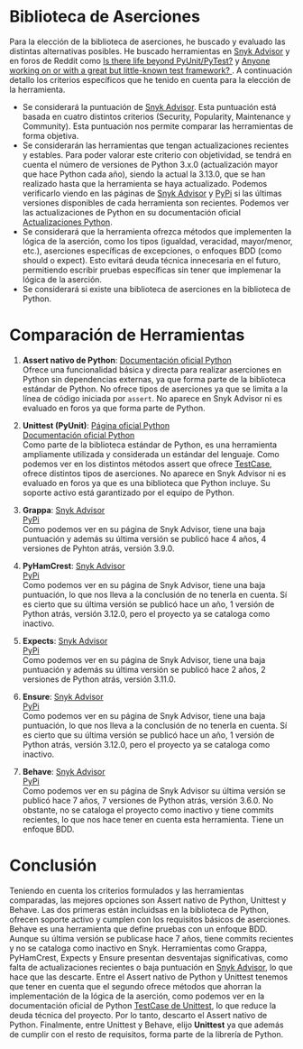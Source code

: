 # Biblioteca de Aserciones

Para la elección de la biblioteca de aserciones, he buscado y evaluado las distintas alternativas posibles. He buscado herramientas en [Snyk Advisor](https://snyk.io/advisor/) y en foros de Reddit como [Is there life beyond PyUnit/PyTest?](https://www.reddit.com/r/Python/comments/1h0yg58/is_there_life_beyond_pyunitpytest/) y [Anyone working on or with a great but little-known test framework? ](https://www.reddit.com/r/Python/comments/1gbxrho/anyone_working_on_or_with_a_great_but_littleknown/). A continuación detallo los criterios específicos que he tenido en cuenta para la elección de la herramienta. 

- Se considerará la puntuación de [Snyk Advisor](https://snyk.io/advisor/). Esta puntuación está basada en cuatro distintos criterios (Security, Popularity, Maintenance y Community). Esta puntuación nos permite comparar las herramientas de forma objetiva. 
- Se considerarán las herramientas que tengan actualizaciones recientes y estables. Para poder valorar este criterio con objetividad, se tendrá en cuenta el número de versiones de Python 3.x.0 (actualización mayor que hace Python cada año), siendo la actual la 3.13.0, que se han realizado hasta que la herramienta se haya actualizado. Podemos verificarlo viendo en las páginas de [Snyk Advisor](https://snyk.io/advisor/) y [PyPi](https://pypi.org/) si las últimas versiones disponibles de cada herramienta son recientes. Podemos ver las actualizaciones de Python en su documentación oficial [Actualizaciones Python](https://www.python.org/doc/versions/).  
- Se considerará que la herramienta ofrezca métodos que implementen la lógica de la aserción, como los tipos (igualdad, veracidad, mayor/menor, etc.), aserciones específicas de excepciones, o enfoques BDD (como should o expect). Esto evitará deuda técnica innecesaria en el futuro, permitiendo escribir pruebas específicas sin tener que implemenar la lógica de la aserción.  
- Se considerará si existe una biblioteca de aserciones en la biblioteca de Python. 

# Comparación de Herramientas

1. **Assert nativo de Python**:
    [Documentación oficial Python](https://docs.python.org/3/reference/simple_stmts.html#the-assert-statement)  
    Ofrece una funcionalidad básica y directa para realizar aserciones en Python sin dependencias externas, ya que forma parte de la biblioteca estándar de Python. No ofrece tipos de aserciones ya que se limita a la línea de código iniciada por `assert`. No aparece en Snyk Advisor ni es evaluado en foros ya que forma parte de Python. 

2. **Unittest (PyUnit)**:
    [Página oficial Python](https://github.com/python/cpython/tree/main/Lib/unittest)  
    [Documentación oficial Python](https://docs.python.org/es/3/library/unittest.html)   
    Como parte de la biblioteca estándar de Python, es una herramienta ampliamente utilizada y considerada un estándar del lenguaje. Como podemos ver en los distintos métodos assert que ofrece [TestCase](https://docs.python.org/es/3/library/unittest.html#unittest.TestCase), ofrece distintos tipos de aserciones. No aparece en Snyk Advisor ni es evaluado en foros ya que es una biblioteca que Python incluye. Su soporte activo está garantizado por el equipo de Python.  

3. **Grappa**:
    [Snyk Advisor](https://snyk.io/advisor/python/grappa)  
    [PyPi](https://pypi.org/project/grappa/)  
    Como podemos ver en su página de Snyk Advisor, tiene una baja puntuación y además su última versión se publicó hace 4 años, 4 versiones de Pyhton atrás, versión 3.9.0. 

4. **PyHamCrest**:
    [Snyk Advisor](https://snyk.io/advisor/python/pyhamcrest)  
    [PyPi](https://pypi.org/project/PyHamcrest/)  
    Como podemos ver en su página de Snyk Advisor, tiene una baja puntuación, lo que nos lleva a la conclusión de no tenerla en cuenta. Sí es cierto que su última versión se publicó hace un año, 1 versión de Python atrás, versión 3.12.0, pero el proyecto ya se cataloga como inactivo.  

5. **Expects**:
    [Snyk Advisor](https://snyk.io/advisor/python/expects)  
    [PyPi](https://pypi.org/project/expects/)    
    Como podemos ver en su página de Snyk Advisor, tiene una baja puntuación y además su última versión se publicó hace 2 años, 2 versiones de Python atrás, versión 3.11.0.  

6. **Ensure**:
    [Snyk Advisor](https://snyk.io/advisor/python/ensure)  
    [PyPi](https://pypi.org/project/ensure/)  
    Como podemos ver en su página de Snyk Advisor, tiene una baja puntuación, lo que nos lleva a la conclusión de no tenerla en cuenta. Sí es cierto que su última versión se publicó hace un año, 1 versión de Python atrás, versión 3.12.0, pero el proyecto ya se cataloga como inactivo.    

7. **Behave**:
    [Snyk Advisor](https://snyk.io/advisor/python/behave)  
    [PyPi](https://pypi.org/project/behave/)  
    Como podemos ver en su página de Snyk Advisor su última versión se publicó hace 7 años, 7 versiones de Python atrás, versión 3.6.0. No obstante, no se cataloga el proyecto como inactivo y tiene commits recientes, lo que nos hace tener en cuenta esta herramienta. Tiene un enfoque BDD. 

# Conclusión

Teniendo en cuenta los criterios formulados y las herramientas comparadas, las mejores opciones son Assert nativo de Python, Unittest y Behave. Las dos primeras están incluidsas en la biblioteca de Python, ofrecen soporte activo y cumplen con los requisitos básicos de aserciones. Behave es una herramienta que define pruebas con un enfoque BDD. Aunque su última versión se publicase hace 7 años, tiene commits recientes y no se cataloga como inactivo en Snyk. Herramientas como Grappa, PyHamCrest, Expects y Ensure presentan desventajas significativas, como falta de actualizaciones recientes o baja puntuación en [Snyk Advisor](https://snyk.io/advisor/), lo que hace que las descarte. Entre el Assert nativo de Python y Unittest tenemos que tener en cuenta que el segundo ofrece métodos que ahorran la implementación de la lógica de la aserción, como podemos ver en la documentación oficial de Python [TestCase de Unittest](https://docs.python.org/es/3/library/unittest.html#unittest.TestCase), lo que reduce la deuda técnica del proyecto. Por lo tanto, descarto el Assert nativo de Python. Finalmente, entre Unittest y Behave, elijo **Unittest** ya que además de cumplir con el resto de requisitos, forma parte de la librería de Python. 
